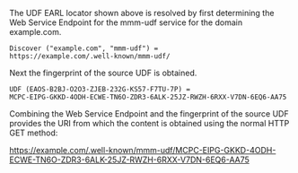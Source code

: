 The UDF EARL locator shown above is resolved by first determining the Web Service
Endpoint for the mmm-udf service for the domain example.com.

~~~~
Discover ("example.com", "mmm-udf") = 
https://example.com/.well-known/mmm-udf/
~~~~

Next the fingerprint of the source UDF is obtained.

~~~~
UDF (EAOS-B2BJ-O2O3-ZJEB-232G-KS57-F7TU-7P) =
MCPC-EIPG-GKKD-4ODH-ECWE-TN6O-ZDR3-6ALK-25JZ-RWZH-6RXX-V7DN-6EQ6-AA75
~~~~

Combining the Web Service Endpoint and the fingerprint of the source UDF provides
the URI from which the content is obtained using the normal HTTP GET method:

https://example.com/.well-known/mmm-udf/MCPC-EIPG-GKKD-4ODH-ECWE-TN6O-ZDR3-6ALK-25JZ-RWZH-6RXX-V7DN-6EQ6-AA75


